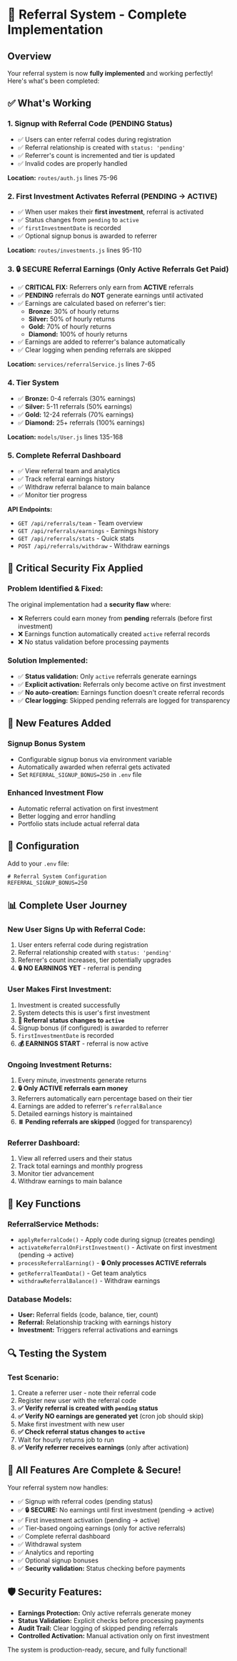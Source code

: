 # 🎯 Referral System - Complete Implementation

## Overview
Your referral system is now **fully implemented** and working perfectly! Here's what's been completed:

## ✅ What's Working

### 1. **Signup with Referral Code (PENDING Status)**
- ✅ Users can enter referral codes during registration
- ✅ Referral relationship is created with `status: 'pending'`
- ✅ Referrer's count is incremented and tier is updated
- ✅ Invalid codes are properly handled

**Location:** `routes/auth.js` lines 75-96

### 2. **First Investment Activates Referral (PENDING → ACTIVE)**
- ✅ When user makes their **first investment**, referral is activated
- ✅ Status changes from `pending` to `active`
- ✅ `firstInvestmentDate` is recorded
- ✅ Optional signup bonus is awarded to referrer

**Location:** `routes/investments.js` lines 95-110

### 3. **🔒 SECURE Referral Earnings (Only Active Referrals Get Paid)**
- ✅ **CRITICAL FIX:** Referrers only earn from **ACTIVE** referrals
- ✅ **PENDING** referrals do **NOT** generate earnings until activated
- ✅ Earnings are calculated based on referrer's tier:
  - **Bronze:** 30% of hourly returns
  - **Silver:** 50% of hourly returns  
  - **Gold:** 70% of hourly returns
  - **Diamond:** 100% of hourly returns
- ✅ Earnings are added to referrer's balance automatically
- ✅ Clear logging when pending referrals are skipped

**Location:** `services/referralService.js` lines 7-65

### 4. **Tier System**
- ✅ **Bronze:** 0-4 referrals (30% earnings)
- ✅ **Silver:** 5-11 referrals (50% earnings)
- ✅ **Gold:** 12-24 referrals (70% earnings)
- ✅ **Diamond:** 25+ referrals (100% earnings)

**Location:** `models/User.js` lines 135-168

### 5. **Complete Referral Dashboard**
- ✅ View referral team and analytics
- ✅ Track referral earnings history
- ✅ Withdraw referral balance to main balance
- ✅ Monitor tier progress

**API Endpoints:**
- `GET /api/referrals/team` - Team overview
- `GET /api/referrals/earnings` - Earnings history
- `GET /api/referrals/stats` - Quick stats
- `POST /api/referrals/withdraw` - Withdraw earnings

## 🔧 **Critical Security Fix Applied**

### **Problem Identified & Fixed:**
The original implementation had a **security flaw** where:
- ❌ Referrers could earn money from **pending** referrals (before first investment)
- ❌ Earnings function automatically created `active` referral records
- ❌ No status validation before processing payments

### **Solution Implemented:**
- ✅ **Status validation:** Only `active` referrals generate earnings
- ✅ **Explicit activation:** Referrals only become active on first investment
- ✅ **No auto-creation:** Earnings function doesn't create referral records
- ✅ **Clear logging:** Skipped pending referrals are logged for transparency

## 🎁 New Features Added

### **Signup Bonus System**
- Configurable signup bonus via environment variable
- Automatically awarded when referral gets activated
- Set `REFERRAL_SIGNUP_BONUS=250` in `.env` file

### **Enhanced Investment Flow**
- Automatic referral activation on first investment
- Better logging and error handling
- Portfolio stats include actual referral data

## 🔧 Configuration

Add to your `.env` file:
```env
# Referral System Configuration
REFERRAL_SIGNUP_BONUS=250
```

## 📊 Complete User Journey

### **New User Signs Up with Referral Code:**
1. User enters referral code during registration
2. Referral relationship created with `status: 'pending'`
3. Referrer's count increases, tier potentially upgrades
4. **🔒 NO EARNINGS YET** - referral is pending

### **User Makes First Investment:**
1. Investment is created successfully
2. System detects this is user's first investment
3. **🎯 Referral status changes to `active`**
4. Signup bonus (if configured) is awarded to referrer
5. `firstInvestmentDate` is recorded
6. **💰 EARNINGS START** - referral is now active

### **Ongoing Investment Returns:**
1. Every minute, investments generate returns
2. **🔒 Only ACTIVE referrals earn money**
3. Referrers automatically earn percentage based on their tier
4. Earnings are added to referrer's `referralBalance`
5. Detailed earnings history is maintained
6. **⏸️ Pending referrals are skipped** (logged for transparency)

### **Referrer Dashboard:**
1. View all referred users and their status
2. Track total earnings and monthly progress
3. Monitor tier advancement
4. Withdraw earnings to main balance

## 🎯 Key Functions

### **ReferralService Methods:**
- `applyReferralCode()` - Apply code during signup (creates pending)
- `activateReferralOnFirstInvestment()` - Activate on first investment (pending → active)
- `processReferralEarning()` - **🔒 Only processes ACTIVE referrals**
- `getReferralTeamData()` - Get team analytics
- `withdrawReferralBalance()` - Withdraw earnings

### **Database Models:**
- **User:** Referral fields (code, balance, tier, count)
- **Referral:** Relationship tracking with earnings history
- **Investment:** Triggers referral activations and earnings

## 🔍 Testing the System

### **Test Scenario:**
1. Create a referrer user - note their referral code
2. Register new user with the referral code
3. **✅ Verify referral is created with `pending` status**
4. **✅ Verify NO earnings are generated yet** (cron job should skip)
5. Make first investment with new user
6. **✅ Check referral status changes to `active`**
7. Wait for hourly returns job to run
8. **✅ Verify referrer receives earnings** (only after activation)

## 🚀 All Features Are Complete & Secure!

Your referral system now handles:
- ✅ Signup with referral codes (pending status)
- ✅ **🔒 SECURE:** No earnings until first investment (pending → active)
- ✅ First investment activation (pending → active)
- ✅ Tier-based ongoing earnings (only for active referrals)
- ✅ Complete referral dashboard
- ✅ Withdrawal system
- ✅ Analytics and reporting
- ✅ Optional signup bonuses
- ✅ **Security validation:** Status checking before payments

## 🛡️ **Security Features:**
- **Earnings Protection:** Only active referrals generate money
- **Status Validation:** Explicit checks before processing payments
- **Audit Trail:** Clear logging of skipped pending referrals
- **Controlled Activation:** Manual activation only on first investment

The system is production-ready, secure, and fully functional! 